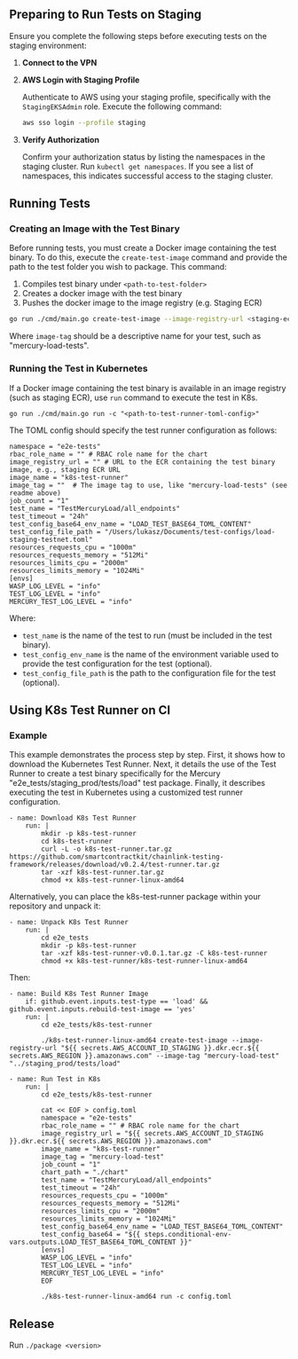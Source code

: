 ## Preparing to Run Tests on Staging

Ensure you complete the following steps before executing tests on the staging environment:

1. **Connect to the VPN**

2. **AWS Login with Staging Profile**

   Authenticate to AWS using your staging profile, specifically with the `StagingEKSAdmin` role. Execute the following command:

   ```sh
   aws sso login --profile staging
   ```

3. **Verify Authorization**

   Confirm your authorization status by listing the namespaces in the staging cluster. Run `kubectl get namespaces`. If you see a list of namespaces, this indicates successful access to the staging cluster.

## Running Tests

### Creating an Image with the Test Binary

Before running tests, you must create a Docker image containing the test binary. To do this, execute the `create-test-image` command and provide the path to the test folder you wish to package. This command:

1. Compiles test binary under `<path-to-test-folder>`
2. Creates a docker image with the test binary
3. Pushes the docker image to the image registry (e.g. Staging ECR)

```sh
go run ./cmd/main.go create-test-image --image-registry-url <staging-ecr-registry-url> --image-tag "<image-tag>" "<path-to-test-folder>"
```

Where `image-tag` should be a descriptive name for your test, such as "mercury-load-tests".

### Running the Test in Kubernetes

If a Docker image containing the test binary is available in an image registry (such as staging ECR), use `run` command to execute the test in K8s.

```
go run ./cmd/main.go run -c "<path-to-test-runner-toml-config>"
```

The TOML config should specify the test runner configuration as follows:

```
namespace = "e2e-tests"
rbac_role_name = "" # RBAC role name for the chart
image_registry_url = "" # URL to the ECR containing the test binary image, e.g., staging ECR URL
image_name = "k8s-test-runner"
image_tag = ""  # The image tag to use, like "mercury-load-tests" (see readme above)
job_count = "1"
test_name = "TestMercuryLoad/all_endpoints"
test_timeout = "24h"
test_config_base64_env_name = "LOAD_TEST_BASE64_TOML_CONTENT"
test_config_file_path = "/Users/lukasz/Documents/test-configs/load-staging-testnet.toml"
resources_requests_cpu = "1000m"
resources_requests_memory = "512Mi"
resources_limits_cpu = "2000m"
resources_limits_memory = "1024Mi"
[envs]
WASP_LOG_LEVEL = "info"
TEST_LOG_LEVEL = "info"
MERCURY_TEST_LOG_LEVEL = "info"
```

Where:

- `test_name` is the name of the test to run (must be included in the test binary).
- `test_config_env_name` is the name of the environment variable used to provide the test configuration for the test (optional).
- `test_config_file_path` is the path to the configuration file for the test (optional).

## Using K8s Test Runner on CI

### Example

This example demonstrates the process step by step. First, it shows how to download the Kubernetes Test Runner. Next, it details the use of the Test Runner to create a test binary specifically for the Mercury "e2e_tests/staging_prod/tests/load" test package. Finally, it describes executing the test in Kubernetes using a customized test runner configuration.

```
- name: Download K8s Test Runner
    run: |
        mkdir -p k8s-test-runner
        cd k8s-test-runner
        curl -L -o k8s-test-runner.tar.gz https://github.com/smartcontractkit/chainlink-testing-framework/releases/download/v0.2.4/test-runner.tar.gz
        tar -xzf k8s-test-runner.tar.gz
        chmod +x k8s-test-runner-linux-amd64
```

Alternatively, you can place the k8s-test-runner package within your repository and unpack it:

```
- name: Unpack K8s Test Runner
    run: |
        cd e2e_tests
        mkdir -p k8s-test-runner
        tar -xzf k8s-test-runner-v0.0.1.tar.gz -C k8s-test-runner
        chmod +x k8s-test-runner/k8s-test-runner-linux-amd64
```

Then:

```
- name: Build K8s Test Runner Image
    if: github.event.inputs.test-type == 'load' && github.event.inputs.rebuild-test-image == 'yes'
    run: |
        cd e2e_tests/k8s-test-runner

        ./k8s-test-runner-linux-amd64 create-test-image --image-registry-url "${{ secrets.AWS_ACCOUNT_ID_STAGING }}.dkr.ecr.${{ secrets.AWS_REGION }}.amazonaws.com" --image-tag "mercury-load-test" "../staging_prod/tests/load"

- name: Run Test in K8s
    run: |
        cd e2e_tests/k8s-test-runner

        cat << EOF > config.toml
        namespace = "e2e-tests"
        rbac_role_name = "" # RBAC role name for the chart
        image_registry_url = "${{ secrets.AWS_ACCOUNT_ID_STAGING }}.dkr.ecr.${{ secrets.AWS_REGION }}.amazonaws.com"
        image_name = "k8s-test-runner"
        image_tag = "mercury-load-test"
        job_count = "1"
        chart_path = "./chart"
        test_name = "TestMercuryLoad/all_endpoints"
        test_timeout = "24h"
        resources_requests_cpu = "1000m"
        resources_requests_memory = "512Mi"
        resources_limits_cpu = "2000m"
        resources_limits_memory = "1024Mi"
        test_config_base64_env_name = "LOAD_TEST_BASE64_TOML_CONTENT"
        test_config_base64 = "${{ steps.conditional-env-vars.outputs.LOAD_TEST_BASE64_TOML_CONTENT }}"
        [envs]
        WASP_LOG_LEVEL = "info"
        TEST_LOG_LEVEL = "info"
        MERCURY_TEST_LOG_LEVEL = "info"
        EOF

        ./k8s-test-runner-linux-amd64 run -c config.toml
```

## Release

Run `./package <version>`
